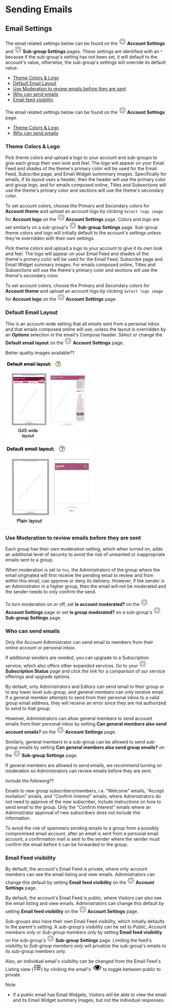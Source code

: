 # Sending Emails

<span id="gv-3send-4sendsetting"></span>
## Email Settings

<span class="sub g4s">

The email related settings below can be found on the <img src="/docimages/transparent-gear-icon.png" height="22"> **Account Settings** and <img src="/docimages/transparent-gear-icon.png" height="22"> 
**Sub-group Settings** pages.  These settings are identified with an `*` because if the sub-group's setting has not been set, it will default to the account's value, otherwise, the sub-group's settings will override its default value.
     
* [Theme Colors & Logo](/3-send/4-sendSettings.md?[LINK-QARGS-DOC]#gv-2members-4sendsettings-theme-colors)
* [Default Email Layout](/3-send/4-sendSettings.md?[LINK-QARGS-DOC]#gv-2members-4sendsettings-default-email-layout)
* [Use Moderation to review emails before they are sent](/3-send/4-sendSettings.md?[LINK-QARGS-DOC]#gv-2members-4sendsettings-use-moderation)
* [Who can send emails](/3-send/4-sendSettings.md?[LINK-QARGS-DOC]#gv-2members-4sendsettings-who-can)     
* [Email feed visibility](/3-send/4-sendSettings.md?[LINK-QARGS-DOC]#gv-2members-4sendsettings-email-feed-visibility)

</span> <!-- sub g4s -->

<span class="free">

The email related settings below can be found on the <img src="/docimages/transparent-gear-icon.png" height="22"> **Account Settings** page.

* [Theme Colors & Logo](/3-send/4-sendSettings.md?[LINK-QARGS-DOC]#gv-2members-4sendsettings-theme-colors)
* [Who can send emails](/3-send/4-sendSettings.md?[LINK-QARGS-DOC]#gv-2members-4sendsettings-who-can)     

</span> <!-- free -->

<span id="gv-2members-4sendsettings-theme-colors"></span>
### Theme Colors & Logo
     
<span class="sub g4s">
     
Pick theme colors and upload a logo to your account and sub-groups to give each group their own look and feel.  The logo will appear on your Email Feed and shades of the theme's primary color will be used for the Email Feed, Subscribe page, and Email Widget summmary images.
Specifically for emails, if its layout uses a header, then the header
will use the primary color and group logo, and for emails composed online, Titles and Subsections
will use the theme's primary color and sections will use the theme's secondary color.

To set account colors, choose the Primary and Secondary colors for **Account theme** and upload an account logo by clicking `Select logo image` for **Account logo** on the <img src="/docimages/transparent-gear-icon.png" height="22"> **Account Settings** page.  Colors and logo are set similarly on a sub-group's <img src="/docimages/transparent-gear-icon.png" height="22"> **Sub-group Settings** page.  Sub-group theme colors and logo will initially default to the account's settings unless they're overridden with their own settings.

</span> <!-- sub g4s -->

<span class="free">
     
Pick theme colors and upload a logo to your account to give it its own look and feel.  The logo will appear on your Email Feed and shades of the theme's primary color will be used for the Email Feed, Subscribe page and Email Widget summary images.  For emails composed online, Titles and Subsections will use the theme's primary color and sections will use the theme's secondary color.

To set account colors, choose the Primary and Secondary colors for **Account theme** and upload an account logo by clicking `Select logo image` for **Account logo** on the <img src="/docimages/transparent-gear-icon.png" height="22"> **Account Settings** page. 

</span> <!-- free -->

<span class="sub g4s">

<span id="gv-2members-4sendsettings-default-email-layout"></span>
### Default Email Layout

This is an account-wide setting that all emails sent from a personal inbox and that emails composed online will use,
unless the layout is overridden by an **Options** selection in the email's Compose header.  Select or change the **Default email layout** on the <img src="/docimages/transparent-gear-icon.png" height="22"> **Account Settings** page.  

</span> <!-- sub g4s -->

<span class="todo">

Better quality images available??
     
</span> <!-- todo -->

<span class="g4s">
     
<img src="/docimages/TEMP-G4S-layout-options.png" height="250">

</span> <!-- g4s -->

<span class="sub">
     
<img src="/docimages/layout-options-subscriptions.png" height="250">     
     
</span> <!-- sub -->

<span class="sub g4s">

<span id="gv-2members-4sendsettings-use-moderation"></span>
### Use Moderation to review emails before they are sent

Each group has their own moderation setting, which when turned on, adds an additional level of security to avoid the risk
of unwanted or inappropriate emails sent to a group.  

When moderation is set to `Yes`, the Administrators of the group where the email originated will
first receive the pending email to review and from within this email, can approve or deny its delivery.  However, if the sender is an Administrator in a higher group, then the email will not be moderated and the sender needs to only confirm the send.

To turn moderation on or off, set **Is account moderated?** on the <img src="/docimages/transparent-gear-icon.png" height="22"> **Account Settings** page or set **Is group moderated?** on a sub-group's <img src="/docimages/transparent-gear-icon.png" height="22"> **Sub-group Settings**
page.

</span> <!-- sub g4s -->

<span id="gv-2members-4sendsettings-who-can"></span>
### Who can send emails

<span class="free">

Only the Account Administrator can send email to members from their online account or personal inbox.

If additional senders are needed, you can upgrade to a Subscription service, which also offers other expanded services.
Go to your <img src="/docimages/transparent-gear-icon.png" height="22"> **Subscription Status** page and click 
the link for a comparison of our service offerings and upgrade options.

</span> <!-- free -->

<span class="sub g4s">

By default, only Administrators and Editors can send email to their
group or to any lower level sub-group, and general members can only receive email.
If a general member attempts to send from their personal inbox
to a valid group email address, they will receive an error since they
are not authorized to send to that group.

However, Administrators can allow general members to send account emails from their 
personal inbox by setting **Can general members also send account emails?** 
on the <img src="/docimages/transparent-gear-icon.png" height="22"> **Account Settings** page.  

Similarly, general members in a sub-group can be allowed to send sub-group emails by setting 
**Can general members also send group emails?** on the <img src="/docimages/transparent-gear-icon.png" height="22"> **Sub-group Settings** page.

If general members are allowed to send emails, we recommend turning on moderation so Administrators can review emails before they are sent.

</span> <!-- sub g4s -->

<span class="todo">

Include the following??
     
Emails to new group subscribers/members, i.e. "Welcome" emails, "Accept
Invitation" emails, and "Confirm Interest" emails, where Administrators
do not need to approve of the new subscriber, include instructions on
how to send email to the group.
Only the "Confirm Interest" emails where an Administrator approval of
new subscribers does not include this information.  
     
To avoid the risk of spammers sending emails to a group from a possibly
compromised email account, after an email is sent from a personal
email account, a confirmation mail is sent to the sender where the sender must
confirm the email before it can be forwarded to the group.

</span>

<span class="sub g4s">
     
<span id="gv-2members-4sendsettings-email-feed-visibility"></span>
### Email Feed visibility

</span> <!-- sub g4s -->

<span class="g4s">
     
By default, the account's Email Feed is private, where only account members can see the email listing and view emails.  Administrators can change this default by setting **Email feed visibility** on the <img src="/docimages/transparent-gear-icon.png" height="22"> **Account Settings** page.    

</span> <!-- g4s -->

<span class="sub ">

By default, the account's Email Feed is public, where Visitors can also see the email listing and view emails.  Administrators can change this default by setting **Email feed visibility** on the <img src="/docimages/transparent-gear-icon.png" height="22"> **Account Settings** page.   

</span> <!-- sub -->

<span class="sub g4s">

Sub-groups also have their own Email Feed visibility, which initially defaults to the parent's setting.  A sub-group's visibility can be set to *Public*, 
*Account members only* or *Sub-group members only* by setting **Email feed visibility** on the sub-group's <img src="/docimages/transparent-gear-icon.png" height="22"> **Sub-group 
Settings** page.  Limiting the feed's visibility to *Sub-group members only* will privatize the sub-group's emails to its sub-group members only.

Also, an individual email's visibility can be changed from the Email Feed's Listing view (<img src="/docimages/listing-view-icon.png" height="22">) by clicking the email's <img src="/docimages/public-private-eye-icon.png" height="22"> to toggle between public to private.

Note

* If a public email has Email Widgets, Visitors will be able to view the email and its Email Widget summary images, but not the individual responses.

</span> <!-- sub g4s -->
